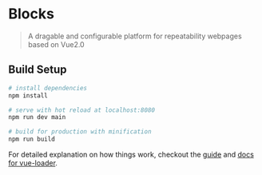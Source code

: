 # Blocks

> A dragable and configurable platform for repeatability webpages based on Vue2.0

## Build Setup

``` bash
# install dependencies
npm install

# serve with hot reload at localhost:8080
npm run dev main

# build for production with minification
npm run build
```

For detailed explanation on how things work, checkout the [guide](http://vuejs-templates.github.io/webpack/) and [docs for vue-loader](http://vuejs.github.io/vue-loader).
